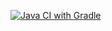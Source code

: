[![Java CI with Gradle](https://github.com/Vaderiana/page-object/actions/workflows/gradle.yml/badge.svg)](https://github.com/Vaderiana/page-object/actions/workflows/gradle.yml)
